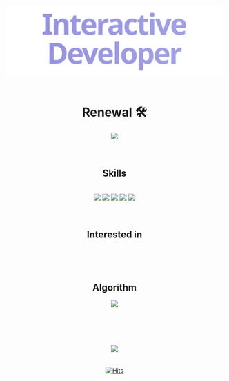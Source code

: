 <!-- ![header](https://capsule-render.vercel.app/api?type=waving&color=3FB984&height=250&section=header&text=Seokzin%20So&fontSize=80&fontAlignY=45&desc=Code%20Poet&descAlignY=65&animation=twinkling&fontColor=ffffff) -->

<div align="center">
  <img src="./title.svg">

  <br/>
  <br/>

  <h1>Renewal 🛠</h1>
  <a href="https://seokzin.notion.site/seokzin/81ee43a138a14864842f72425c1bd1f5">
    <img src="https://img.shields.io/badge/Resume-EA410B?logo=Notion&logoColor=white"/>
  </a>
  <br/>
  <br/>
  <br/>
 
  ## Skills  
  <br />
  
  <img src="https://img.shields.io/badge/TypeScript-3178C6?logo=TypeScript&logoColor=white"/>
  <img src="https://img.shields.io/badge/React-3484D2?logo=React&logoColor=white"/>
    <img src="https://img.shields.io/badge/Vue-4FC08D?logo=Vue.js&logoColor=white"/>
  <img src="https://img.shields.io/badge/Next-444444?logo=Next.js&logoColor=white"/>
  <img src="https://img.shields.io/badge/Python-455594?logo=python&logoColor=white"/>
  
  <br />
  <br />
  <br />
  
  ## Interested in
  
<!--   <img src="https://img.shields.io/badge/Canvas-E34F26?logo=HTML5&logoColor=white"/>
  <img src="https://img.shields.io/badge/Three.js-444444?logo=Three.js&logoColor=white"/> -->
  
  <br />
  <br />
  <br />
  
  ## Algorithm
  <a href="https://solved.ac/profile/seokzin">
    <img src="http://mazassumnida.wtf/api/mini/generate_badge?boj=seokzin" />
  </a>

  <br />
  <br />
  <br />
  <br />
  <br />
  <br />
</div>

<div align="center">
  
<img src="https://github-readme-stats.vercel.app/api?username=seokzin&show_icons=true&theme=material-palenight&hide_border=true&bg_color=20232a&icon_color=E3E3E3A8&text_color=fff&title_color=918FE0" width=49.2% />
<!-- #### 🖥 Front-End MANIA 🖥

#### 🔥 Daily Committer 🔥

#### 🎨 Interested in UI/UX 🎨

#### 📚 Bookworm 📚 -->

<!-- <br/>
<br/>
<br/>

[![seokzin's github stats](https://github-readme-stats.vercel.app/api?username=seokzin&show_icons=true&theme=vue-dark&bg_color=DEG,7DB078,45ACC9,468F81&title_color=ffffff&test_color=ffffff&icon_color=ffffff&hide_border=true&border_radius=10&count_private=true&line_height=21&hide_rank=true)](https://github.com/anuraghazra/github-readme-stats)
[![seokzin's solved.ac Tier](http://mazassumnida.wtf/api/v2/generate_badge?boj=seokzin)](https://solved.ac/seokzin) -->

<!-- [![seokzin's Top Langs](https://github-readme-stats.vercel.app/api/top-langs/?username=seokzin&layout=compact&langs_count=6&card_width=573)](https://github.com/anuraghazra/github-readme-stats)

[![GitHub Streak](http://github-readme-streak-stats.herokuapp.com?user=seokzin&hide_border=true)](https://git.io/streak-stats) -->
  
<!-- ## Stacks

<div>
<img src="https://img.shields.io/badge/HTML5-B82C29?style=flat-square&logo=HTML5&logoColor=white"/>
<img src="https://img.shields.io/badge/CSS3-AC3034?style=flat-square&logo=CSS3&logoColor=white"/>
<img src="https://img.shields.io/badge/Tailwind_CSS-9F343F?style=flat-square&logo=Tailwindcss&logoColor=white"/>
<img src="https://img.shields.io/badge/JavaScript-92394B?style=flat-square&logo=JavaScript&logoColor=white"/>
<img src="https://img.shields.io/badge/TypeScript-873D56?style=flat-square&logo=TypeScript&logoColor=white"/>
<br/>
<img src="https://img.shields.io/badge/React-794263?style=flat-square&logo=React&logoColor=white"/>
<img src="https://img.shields.io/badge/Context_API-6D466E?style=flat-square&logo=React&logoColor=white"/>
<img src="https://img.shields.io/badge/Hooks-604A7A?style=flat-square&logo=React&logoColor=white"/>
<img src="https://img.shields.io/badge/React_Router-525087?style=flat-square&logo=reactrouter&logoColor=white"/>
<br/>
<img src="https://img.shields.io/badge/Python-455594?style=flat-square&logo=python&logoColor=white"/>
<img src="https://img.shields.io/badge/Babel-39589E?style=flat-square&logo=Babel&logoColor=white"/>
<img src="https://img.shields.io/badge/Webpack-34589E?style=flat-square&logo=Webpack&logoColor=white"/>
<br/>
<img src="https://img.shields.io/badge/Git_Convention-30589E?style=flat-square&logo=github&logoColor=white"/>
</div>

<br/>
<br/>
<br/>

## Tools

<div>
<img src="https://img.shields.io/badge/Notion-295BA5?style=flat-square&logo=Notion&logoColor=white"/>
<img src="https://img.shields.io/badge/Figma-325BA5?style=flat-square&logo=Figma&logoColor=white"/>
<img src="https://img.shields.io/badge/Slack-3D579A?style=flat-square&logo=Slack&logoColor=white"/>
<br/>
<img src="https://img.shields.io/badge/Premiere_Pro-505088?style=flat-square&logo=adobepremierepro&logoColor=white"/>
<img src="https://img.shields.io/badge/After_Effects-554991?style=flat-square&logo=adobeaftereffects&logoColor=white"/>
<br/>
</div>

<br/>
<br/>
<br/>
<br/>
<br/> -->
<br />  
<br />
  
[![Hits](https://hits.seeyoufarm.com/api/count/incr/badge.svg?url=https%3A%2F%2Fgithub.com%2Fseokzin&count_bg=%23918FE0&title_bg=%23545454&icon=github.svg&icon_color=%23E7E7E7&title=Views&edge_flat=false)](https://hits.seeyoufarm.com)

  <br />
</div>

<!-- ![footer](https://capsule-render.vercel.app/api?section=footer&type=waving&color=gradient&height=100&color=3E215D&fontColor=ffffff) -->
